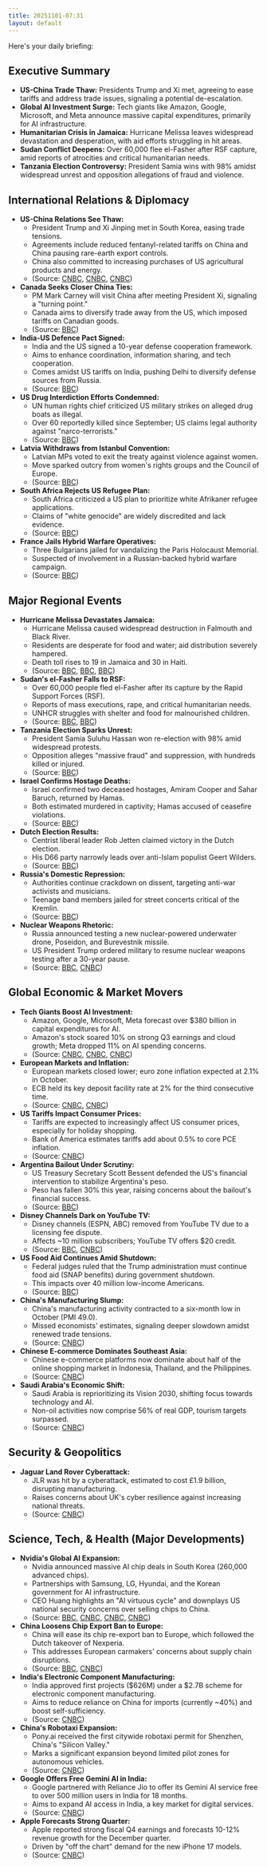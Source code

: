 ```yaml
---
title: 20251101-07:31
layout: default
---
```

Here's your daily briefing:

## Executive Summary
*   **US-China Trade Thaw:** Presidents Trump and Xi met, agreeing to ease tariffs and address trade issues, signaling a potential de-escalation.
*   **Global AI Investment Surge:** Tech giants like Amazon, Google, Microsoft, and Meta announce massive capital expenditures, primarily for AI infrastructure.
*   **Humanitarian Crisis in Jamaica:** Hurricane Melissa leaves widespread devastation and desperation, with aid efforts struggling in hit areas.
*   **Sudan Conflict Deepens:** Over 60,000 flee el-Fasher after RSF capture, amid reports of atrocities and critical humanitarian needs.
*   **Tanzania Election Controversy:** President Samia wins with 98% amidst widespread unrest and opposition allegations of fraud and violence.

## International Relations & Diplomacy
*   **US-China Relations See Thaw:**
    *   President Trump and Xi Jinping met in South Korea, easing trade tensions.
    *   Agreements include reduced fentanyl-related tariffs on China and China pausing rare-earth export controls.
    *   China also committed to increasing purchases of US agricultural products and energy.
    *   (Source: [CNBC](https://www.cnbc.com/2025/10/31/cnbc-daily-open-ghosts-of-gains-past-for-markets-this-halloween.html), [CNBC](https://www.cnbc.com/2025/10/30/beijing-s-buzzing-after-trump-xi-talks-and-betting-a-trade-honeymoon-could-be-next.html), [CNBC](https://www.cnbc.com/2025/10/31/chinas-xi-urges-asian-nations-to-keep-supply-chains-stable-work-together-during-turbulent-times.html))
*   **Canada Seeks Closer China Ties:**
    *   PM Mark Carney will visit China after meeting President Xi, signaling a "turning point."
    *   Canada aims to diversify trade away from the US, which imposed tariffs on Canadian goods.
    *   (Source: [BBC](https://www.bbc.com/news/articles/cx27pe8ekpdo))
*   **India-US Defence Pact Signed:**
    *   India and the US signed a 10-year defense cooperation framework.
    *   Aims to enhance coordination, information sharing, and tech cooperation.
    *   Comes amidst US tariffs on India, pushing Delhi to diversify defense sources from Russia.
    *   (Source: [BBC](https://www.bbc.com/news/articles/c5y0qz701xeo))
*   **US Drug Interdiction Efforts Condemned:**
    *   UN human rights chief criticized US military strikes on alleged drug boats as illegal.
    *   Over 60 reportedly killed since September; US claims legal authority against "narco-terrorists."
    *   (Source: [BBC](https://www.bbc.com/news/articles/cx2nx95pgz7o))
*   **Latvia Withdraws from Istanbul Convention:**
    *   Latvian MPs voted to exit the treaty against violence against women.
    *   Move sparked outcry from women's rights groups and the Council of Europe.
    *   (Source: [BBC](https://www.bbc.com/news/articles/cn09x7jpvw7o))
*   **South Africa Rejects US Refugee Plan:**
    *   South Africa criticized a US plan to prioritize white Afrikaner refugee applications.
    *   Claims of "white genocide" are widely discredited and lack evidence.
    *   (Source: [BBC](https://www.bbc.com/news/articles/c1e3de5ny14o))
*   **France Jails Hybrid Warfare Operatives:**
    *   Three Bulgarians jailed for vandalizing the Paris Holocaust Memorial.
    *   Suspected of involvement in a Russian-backed hybrid warfare campaign.
    *   (Source: [BBC](https://www.bbc.com/news/articles/c891d43l8pyo))

## Major Regional Events
*   **Hurricane Melissa Devastates Jamaica:**
    *   Hurricane Melissa caused widespread destruction in Falmouth and Black River.
    *   Residents are desperate for food and water; aid distribution severely hampered.
    *   Death toll rises to 19 in Jamaica and 30 in Haiti.
    *   (Source: [BBC](https://www.bbc.com/news/articles/c0jdd186l0go), [BBC](https://www.bbc.com/news/videos/c4gj9j66wxno), [BBC](https://www.bbc.com/news/videos/ce3xxzg09gro))
*   **Sudan's el-Fasher Falls to RSF:**
    *   Over 60,000 people fled el-Fasher after its capture by the Rapid Support Forces (RSF).
    *   Reports of mass executions, rape, and critical humanitarian needs.
    *   UNHCR struggles with shelter and food for malnourished children.
    *   (Source: [BBC](https://www.bbc.com/news/articles/c0qppe4vdevo), [BBC](https://www.bbc.com/news/articles/clyk1nq6v4lo))
*   **Tanzania Election Sparks Unrest:**
    *   President Samia Suluhu Hassan won re-election with 98% amid widespread protests.
    *   Opposition alleges "massive fraud" and suppression, with hundreds killed or injured.
    *   (Source: [BBC](https://www.bbc.com/news/articles/cm2ww0e0jewo))
*   **Israel Confirms Hostage Deaths:**
    *   Israel confirmed two deceased hostages, Amiram Cooper and Sahar Baruch, returned by Hamas.
    *   Both estimated murdered in captivity; Hamas accused of ceasefire violations.
    *   (Source: [BBC](https://www.bbc.com/news/articles/c4gj90j2g8jo))
*   **Dutch Election Results:**
    *   Centrist liberal leader Rob Jetten claimed victory in the Dutch election.
    *   His D66 party narrowly leads over anti-Islam populist Geert Wilders.
    *   (Source: [BBC](https://www.bbc.com/news/articles/cq6z5e5y55eo))
*   **Russia's Domestic Repression:**
    *   Authorities continue crackdown on dissent, targeting anti-war activists and musicians.
    *   Teenage band members jailed for street concerts critical of the Kremlin.
    *   (Source: [BBC](https://www.bbc.com/news/articles/cz91jyxj88ko))
*   **Nuclear Weapons Rhetoric:**
    *   Russia announced testing a new nuclear-powered underwater drone, Poseidon, and Burevestnik missile.
    *   US President Trump ordered military to resume nuclear weapons testing after a 30-year pause.
    *   (Source: [BBC](https://www.bbc.com/news/articles/cn40w7g2d2zo), [CNBC](https://www.cnbc.com/2025/10/30/russia-on-guard-after-trumps-call-to-resume-nuclear-weapons-testing.html))

## Global Economic & Market Movers
*   **Tech Giants Boost AI Investment:**
    *   Amazon, Google, Microsoft, Meta forecast over $380 billion in capital expenditures for AI.
    *   Amazon's stock soared 10% on strong Q3 earnings and cloud growth; Meta dropped 11% on AI spending concerns.
    *   (Source: [CNBC](https://www.cnbc.com/2025/10/31/tech-ai-google-meta-amazon-microsoft-spend.html), [CNBC](https://www.cnbc.com/2025/10/31/amazon-amzn-stock-earnings-revenue-ai-cloud.html), [CNBC](https://www.cnbc.com/2025/10/30/meta-stock-earnings-ai-spend.html))
*   **European Markets and Inflation:**
    *   European markets closed lower; euro zone inflation expected at 2.1% in October.
    *   ECB held its key deposit facility rate at 2% for the third consecutive time.
    *   (Source: [CNBC](https://www.cnbc.com/2025/10/31/european-markets-end-lower-friday-as-investors-react-to-earnings-euro-zone-inflation-falls-to-2.1.html), [CNBC](https://www.cnbc.com/2025/10/30/european-markets-negative-as-ecb-holds-rates-euro-zone-growth-beats-expectations.html))
*   **US Tariffs Impact Consumer Prices:**
    *   Tariffs are expected to increasingly affect US consumer prices, especially for holiday shopping.
    *   Bank of America estimates tariffs add about 0.5% to core PCE inflation.
    *   (Source: [CNBC](https://www.cnbc.com/2025/10/31/tariffs-are-expected-to-start-showing-up-more-in-consumer-prices-as-holiday-shopping-season-starts.html))
*   **Argentina Bailout Under Scrutiny:**
    *   US Treasury Secretary Scott Bessent defended the US's financial intervention to stabilize Argentina's peso.
    *   Peso has fallen 30% this year, raising concerns about the bailout's financial success.
    *   (Source: [BBC](https://www.bbc.com/news/articles/c4g3mdvle78o))
*   **Disney Channels Dark on YouTube TV:**
    *   Disney channels (ESPN, ABC) removed from YouTube TV due to a licensing fee dispute.
    *   Affects ~10 million subscribers; YouTube TV offers $20 credit.
    *   (Source: [BBC](https://www.bbc.com/news/articles/c2emmdx0x38o), [CNBC](https://www.cnbc.com/2025/10/31/disney-channels-go-dark-on-youtube-tv-as-carriage-deal-expires.html))
*   **US Food Aid Continues Amid Shutdown:**
    *   Federal judges ruled that the Trump administration must continue food aid (SNAP benefits) during government shutdown.
    *   This impacts over 40 million low-income Americans.
    *   (Source: [BBC](https://www.bbc.com/news/articles/cr433x9zqq4o))
*   **China's Manufacturing Slump:**
    *   China's manufacturing activity contracted to a six-month low in October (PMI 49.0).
    *   Missed economists' estimates, signaling deeper slowdown amidst renewed trade tensions.
    *   (Source: [CNBC](https://www.cnbc.com/2025/10/31/china-manufacturing-slump-deepens-to-6-month-low-in-october-as-pmi-misses-estimates.html))
*   **Chinese E-commerce Dominates Southeast Asia:**
    *   Chinese e-commerce platforms now dominate about half of the online shopping market in Indonesia, Thailand, and the Philippines.
    *   (Source: [CNBC](https://www.cnbc.com/2025/10/30/chinese-companies-have-begun-to-dominate-southeast-asias-online-shopping-market.html))
*   **Saudi Arabia's Economic Shift:**
    *   Saudi Arabia is reprioritizing its Vision 2030, shifting focus towards technology and AI.
    *   Non-oil activities now comprise 56% of real GDP, tourism targets surpassed.
    *   (Source: [CNBC](https://www.cnbc.com/2025/10/29/from-neom-to-ai-and-tourism-saudi-arabias-priorities-are-shifting.html))

## Security & Geopolitics
*   **Jaguar Land Rover Cyberattack:**
    *   JLR was hit by a cyberattack, estimated to cost £1.9 billion, disrupting manufacturing.
    *   Raises concerns about UK's cyber resilience against increasing national threats.
    *   (Source: [CNBC](https://www.cnbc.com/2025/10/29/jaguar-land-rover-cyberattack-holds-ominous-lesson-for-british-firms.html))

## Science, Tech, & Health (Major Developments)
*   **Nvidia's Global AI Expansion:**
    *   Nvidia announced massive AI chip deals in South Korea (260,000 advanced chips).
    *   Partnerships with Samsung, LG, Hyundai, and the Korean government for AI infrastructure.
    *   CEO Huang highlights an "AI virtuous cycle" and downplays US national security concerns over selling chips to China.
    *   (Source: [BBC](https://www.bbc.com/news/articles/cyv862r7l2ro), [CNBC](https://www.cnbc.com/2025/10/31/nvidia-ceo-jensen-huang-says-ai-is-in-a-virtuous-cycle.html), [CNBC](https://www.cnbc.com/2025/10/31/nvidias-huang-downplays-concerns-over-selling-ai-chips-to-beijing-it-has-plenty-of-its-own.html), [CNBC](https://www.cnbc.com/2025/10/31/samsung-nvidia-ai-chips-megafactory.html))
*   **China Loosens Chip Export Ban to Europe:**
    *   China will ease its chip re-export ban to Europe, which followed the Dutch takeover of Nexperia.
    *   This addresses European carmakers' concerns about supply chain disruptions.
    *   (Source: [BBC](https://www.bbc.com/news/articles/cly44qwgnx0o), [CNBC](https://www.cnbc.com/2025/10/30/nexperia-auto-chip-shortage-china-honda-vw.html))
*   **India's Electronic Component Manufacturing:**
    *   India approved first projects ($626M) under a $2.7B scheme for electronic component manufacturing.
    *   Aims to reduce reliance on China for imports (currently ~40%) and boost self-sufficiency.
    *   (Source: [CNBC](https://www.cnbc.com/2025/10/29/india-is-dependent-on-china-for-electronic-components-now-its-trying-to-change-that-.html))
*   **China's Robotaxi Expansion:**
    *   Pony.ai received the first citywide robotaxi permit for Shenzhen, China's "Silicon Valley."
    *   Marks a significant expansion beyond limited pilot zones for autonomous vehicles.
    *   (Source: [CNBC](https://www.cnbc.com/2025/10/31/chinas-ponyai-gets-the-first-permit-for-robotaxis-in-all-of-shenzhen.html))
*   **Google Offers Free Gemini AI in India:**
    *   Google partnered with Reliance Jio to offer its Gemini AI service free to over 500 million users in India for 18 months.
    *   Aims to expand AI access in India, a key market for digital services.
    *   (Source: [CNBC](https://www.cnbc.com/2025/10/31/google-gemini-ai-free-500-million-jio-relince-users-india-.html))
*   **Apple Forecasts Strong Quarter:**
    *   Apple reported strong fiscal Q4 earnings and forecasts 10-12% revenue growth for the December quarter.
    *   Driven by "off the chart" demand for the new iPhone 17 models.
    *   (Source: [CNBC](https://www.cnbc.com/2025/10/30/apple-aapl-earnings-report-q4-2025.html))